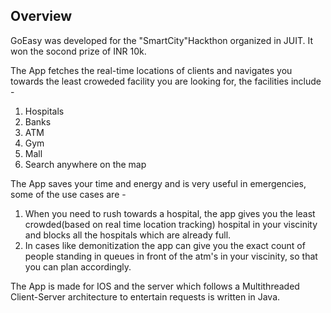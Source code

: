 ## Overview
GoEasy was developed for the "SmartCity"Hackthon organized in JUIT. It won the socond prize of INR 10k.

The App fetches the real-time locations of clients and navigates you towards the least croweded facility you
are looking for, the facilities include - 

1. Hospitals
2. Banks
3. ATM
4. Gym
5. Mall
6. Search anywhere on the map

The App saves your time and energy and is very useful in emergencies, some of the use cases are - 

1. When you need to rush towards a hospital, the app gives you the least crowded(based on real time location tracking)
   hospital in your viscinity and blocks all the hospitals which are already full.
2. In cases like demonitization the app can give you the exact count of people standing in queues in front of the atm's
   in your viscinity, so that you can plan accordingly.
  
The App is made for IOS and the server which follows a Multithreaded Client-Server architecture to entertain requests
is written in Java.

